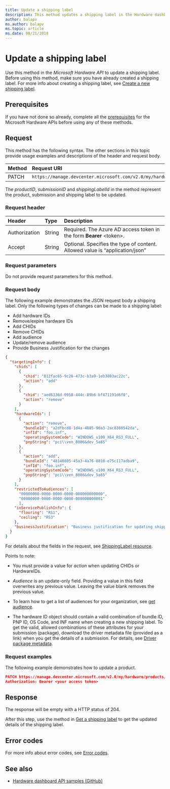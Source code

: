 ```yaml
---
title: Update a shipping label
description: This method updates a shipping label in the Hardware dashboard API.
author: balapv
ms.author: balapv
ms.topic: article
ms.date: 08/21/2018
---
```


# Update a shipping label

Use this method in the *Microsoft Hardware API* to update a shipping label. Before using this method, make sure you have already created a shipping label. For more info about creating a shipping label, see [Create a new shipping label](create-a-new-shipping-label.md).

## Prerequisites

If you have not done so already, complete all the [prerequisites](dashboard-api.md) for the Microsoft Hardware APIs before using any of these methods.

## Request

This method has the following syntax. The other sections in this topic provide usage examples and descriptions of the header and request body.

| Method | Request URI |
|:--|:--|
| PATCH | `https://manage.devcenter.microsoft.com/v2.0/my/hardware/products/{productID}/submissions/{submissionId}/shippingLabels/{shippingLabelId}` |

The *productID*, *submissionID* and *shippingLabelId* in the method represent the product, submission and shipping label to be updated.

### Request header

| Header | Type | Description |
|:--|:--|:--|
| Authorization | String | Required. The Azure AD access token in the form **Bearer** \<token\>. |
| Accept | String | Optional. Specifies the type of content. Allowed value is “application/json” |

### Request parameters

Do not provide request parameters for this method. 

### Request body

The following example demonstrates the JSON request body a shipping label. Only the following types of changes can be made to a shipping label:

* Add hardware IDs
* Remove/expire hardware IDs
* Add CHIDs
* Remove CHIDs
* Add audience
* Update/remove audience
* Provide Business Justification for the changes

```json
{
  "targetingInfo": {
    "chids": [
      {
        "chid": "812fac65-9c26-473c-b3a9-1eb3803ac22c",
        "action": "add"
      },
      {
        "chid": "aed6336d-0958-444c-89b6-bf471191d6f0",
        "action": "remove"
      }
    ],
    "hardwareIds": [
      {
        "action": "remove",
        "bundleId": "a2dfbcd8-1d4a-4885-90a3-2ac8360542da",
        "infId": "foo.inf",
        "operatingSystemCode": "WINDOWS_v100_X64_RS3_FULL",
        "pnpString": "pci\\ven_8086&dev_5a85"
      },
      {
        "action": "add",
        "bundleId": "48140805-45a3-4a76-8818-e75c117adba9",
        "infId": "foo.inf",
        "operatingSystemCode": "WINDOWS_v100_X64_RS3_FULL",
        "pnpString": "pci\\ven_8086&dev_5a85"
      }
    ],
    "restrictedToAudiences": [
      "00000000-0000-0000-0000-000000000000",
      "00000000-0000-0000-0000-000000000001"
      ],
    "inServicePublishInfo": {
      "flooring": "RS1",
      "ceiling": "RS3"
    },
    "businessJustification": "Business justification for updating shipping label"
  }
}
```

For details about the fields in the request, see [ShippingLabel resource](get-shipping-labels.md#shippinglabel-resource).

Points to note:

* You must provide a value for *action* when updating CHIDs or HardwareIDs.

* *Audience* is an update-only field. Providing a value in this field overwrites any previous value. Leaving the value blank removes the previous value.

* To learn how to get a list of audiences for your organization, see [get audience](get-audience-data.md).

* The hardware ID object should contain a valid combination of bundle ID, PNP ID, OS Code, and INF name when creating a new shipping label. To get the valid, allowed combinations of these attributes for your submission (package), download the driver metadata file (provided as a link) when you get the details of a submission. For details, see [Driver package metadata](driver-package-metadata.md).

### Request examples

The following example demonstrates how to update a product.

```json
PATCH https://manage.devcenter.microsoft.com/v2.0/my/hardware/products/14461751976964156/submissions/1152921504621467600/shippingLabels/1152921504606980300 HTTP/1.1
Authorization: Bearer <your access token>
```

## Response

The response will be empty with a HTTP status of 204.

After this step, use the method in [Get a shipping label](get-a-shipping-label.md) to get the updated details of the shipping label.

## Error codes

For more info about error codes, see [Error codes](get-product-data.md#error-codes).

## See also

- [Hardware dashboard API samples (GitHub)](https://aka.ms/hpc_async_api_samples)
